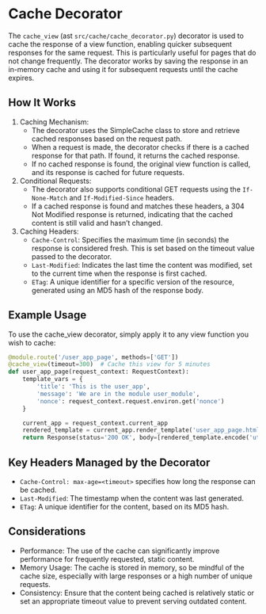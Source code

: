 # Cache Decorator
The `cache_view` (ast `src/cache/cache_decorator.py`) decorator is used to cache the response of a view function, 
enabling quicker subsequent responses  for the same request. This is particularly useful for pages that 
do not change frequently. The decorator works by saving the response in an in-memory cache and using it
for subsequent requests until the cache expires.

## How It Works
1. Caching Mechanism:
   - The decorator uses the SimpleCache class to store and retrieve cached responses based on the request path.
   - When a request is made, the decorator checks if there is a cached response for that path.
     If found, it returns the cached response.
   - If no cached response is found, the original view function is called, and its response is 
     cached for future requests.
2. Conditional Requests:
   - The decorator also supports conditional GET requests using the `If-None-Match` and `If-Modified-Since` headers.
   - If a cached response is found and matches these headers, a 304 Not Modified response is returned, 
     indicating that the cached content is still valid and hasn’t changed.
3. Caching Headers:
   - `Cache-Control`: Specifies the maximum time (in seconds) the response is considered fresh. 
   This is set based on the timeout value passed to the decorator.
   - `Last-Modified`: Indicates the last time the content was modified, set to the current time when 
   the response is first cached.
   - `ETag`: A unique identifier for a specific version of the resource, generated using an MD5 hash 
   of the response body.

## Example Usage
To use the cache_view decorator, simply apply it to any view function you wish to cache:
```python
@module.route('/user_app_page', methods=['GET'])
@cache_view(timeout=300)  # Cache this view for 5 minutes
def user_app_page(request_context: RequestContext):
    template_vars = {
        'title': 'This is the user_app',
        'message': 'We are in the module user_module',
        'nonce': request_context.request.environ.get('nonce')
    }

    current_app = request_context.current_app
    rendered_template = current_app.render_template('user_app_page.html', template_vars)
    return Response(status='200 OK', body=[rendered_template.encode('utf-8')])
```

## Key Headers Managed by the Decorator
- `Cache-Control: max-age=<timeout>` specifies how long the response can be cached.
- `Last-Modified`: The timestamp when the content was last generated.
- `ETag`: A unique identifier for the content, based on its MD5 hash.

## Considerations
- Performance: The use of the cache can significantly improve performance for frequently requested, static content.
- Memory Usage: The cache is stored in memory, so be mindful of the cache size, especially with large responses 
  or a high number of unique requests.
- Consistency: Ensure that the content being cached is relatively static or set an appropriate timeout value to
  prevent serving outdated content.